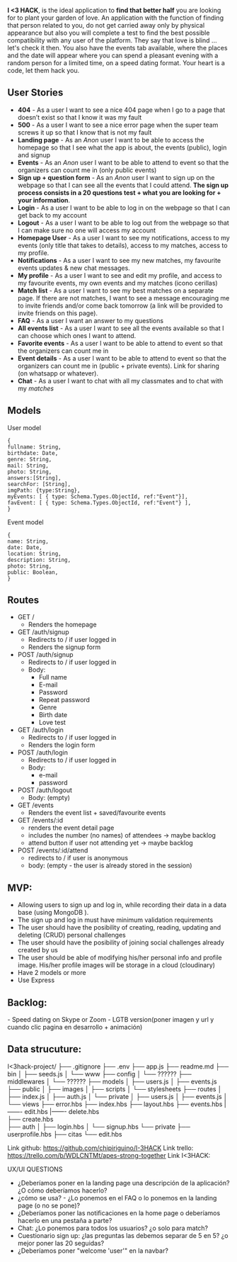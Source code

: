 **I <3 HACK**, is the ideal application to **find that better half** you are looking for to plant your garden of love. An application with the function of finding that person related to you, do not get carried away only by physical appearance but also you will complete a test to find the best possible compatibility with any user of the platform.
They say that love is blind ... let's check it then.
You also have the events tab available, where the places and the date will appear where you can spend a pleasant evening with a random person for a limited time, on a speed dating format.
Your heart is a code, let them hack you.


## User Stories
- **404** - As a user I want to see a nice 404 page when I go to a page that doesn’t exist so that I know it was my fault
- **500** - As a user I want to see a nice error page when the super team screws it up so that I know that is not my fault
- **Landing page** - As an *Anon* user I want to be able to access the homepage so that I see what the app is about, the events (public), login and signup  
- **Events** - As an *Anon* user I want to be able to attend to event so that the organizers can count me in (only public events)
- **Sign up + question form**  - As an *Anon* user I want to sign up on the webpage so that I can see all the events that I could attend. **The sign up process consists in a 20 questions test + what you are looking for + your information**.
- **Login** - As a user I want to be able to log in on the webpage so that I can get back to my account
- **Logout** - As a user I want to be able to log out from the webpage so that I can make sure no one will access my account
- **Homepage User** - As a user I want to see my notifications, access to my events (only title that takes to details), access to my matches, access to my profile.  
- **Notifications** - As a user I want to see my new matches, my favourite events updates & new chat messages.
- **My profile** - As a user I want to see and edit my profile, and access to my favourite events, my own events and my matches (icono cerillas)
- **Match list** - As a user I want to see my best matches on a separate page. If there are not matches, I want to see a message encouraging me to invite friends and/or come back tomorrow (a link will be provided to invite friends on this page).
- **FAQ** - As a user I want an answer to my questions
- **All events list** - As a user I want to see all the events available so that I can choose which ones I want to attend. 
- **Favorite events** - As a user I want to be able to attend to event so that the organizers can count me in
- **Event details** - As a user I want to be able to attend to event so that the organizers can count me in (public + private events). Link for sharing (on whatsapp or whatever). 
- **Chat** - As a user I want to chat with all my classmates and to chat with my *matches*

## Models    

User model

```
{
fullname: String,
birthdate: Date,
genre: String,
mail: String,
photo: String,
answers:[String],
searchFor: [String],
imgPath: {type:String},
myEvents: [ { type: Schema.Types.ObjectId, ref:"Event"}],
favEvent: [ { type: Schema.Types.ObjectId, ref:"Event"} ],
}
```

Event model

```
{
name: String,
date: Date,
location: String,
description: String,
photo: String,
public: Boolean,
}
```

## Routes
- GET /
  - Renders the homepage
- GET /auth/signup
  - Redirects to / if user logged in
  - Renders the signup form
- POST /auth/signup
  - Redirects to / if user logged in
  - Body:
    - Full name
    - E-mail
    - Password
    - Repeat password
    - Genre
    - Birth date
    - Love test
- GET /auth/login
  - Redirects to / if user logged in
  - Renders the login form 
- POST /auth/login
  - Redirects to / if user logged in
  - Body:
    - e-mail
    - password
- POST /auth/logout
  - Body: (empty)
- GET /events
  - Renders the event list + saved/favourite events
- GET /events/:id
  - renders the event detail page
  - includes the number (no names) of attendees -> maybe backlog
  - attend button if user not attending yet -> maybe backlog
- POST /events/:id/attend
  - redirects to / if user is anonymous
  - body: (empty - the user is already stored in the session)



## <h2>MVP:</h2>
* Allowing users to sign up and log in, while recording their data in a data base (using MongoDB ).
* The sign up and log in must have minimum validation requirements
* The user should have the posibility of creating, reading, updating and deleting (CRUD) personal challenges
* The user should have the posibility of joining social challenges already created by us
* The user should be able of modifying his/her personal info and profile image. His/her profile images will be storage in a cloud (cloudinary)
* Have 2 models or more
* Use Express


<h2>Backlog:</h2>
- Speed dating on Skype or Zoom
- LGTB version(poner imagen y url y cuando clic pagina en desarrollo + animación)

<h2>Data strucuture:</h2>

I<3hack-project/
        ├── .gitignore
        ├── .env
        ├── app.js
        ├── readme.md
        ├── bin
        │   ├── seeds.js
        │   └── www
        ├── config
        │   └── ??????
        ├── middlewares
        │   └── ??????
        ├── models
        │   ├── users.js
        │   ├── events.js 
        ├── public
        │   ├── images
        │   ├── scripts
        │   └── stylesheets
        ├── routes
        │   ├── index.js
        │   ├── auth.js
        │   └── private
        │       ├── users.js
        │       ├── events.js
        │
        └── views
            ├── error.hbs
            ├── index.hbs
            ├── layout.hbs
            ├── events.hbs
                 |——- edit.hbs
                 |——- delete.hbs  
                ├── create.hbs      
            ├── auth
            │   ├── login.hbs
            │   └── signup.hbs
            └── private
                ├── userprofile.hbs
                   ├── citas
                    └── edit.hbs



Link github: <a>https://github.com/chipiriguino/I-3HACK</a>
Link trello: <a>https://trello.com/b/WDLCNTMt/apes-strong-together</a>
Link I<3HACK: 











UX/UI QUESTIONS

- ¿Deberíamos poner en la landing page una descripción de la aplicación? ¿O cómo deberíamos hacerlo?
- ¿cómo se usa? - ¿Lo ponemos en el FAQ o lo ponemos en la landing page (o no se pone)?
- ¿Deberíamos poner las notificaciones en la home page o deberíamos hacerlo en una pestaña a parte?
- Chat: ¿Lo ponemos para todos los usuarios? ¿o solo para match?
- Cuestionario sign up: ¿las preguntas las debemos separar de 5 en 5? ¿o mejor poner las 20 seguidas?
- ¿Deberíamos poner "welcome 'user'" en la navbar?

